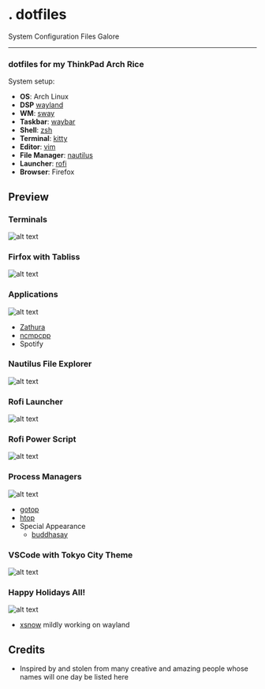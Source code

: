 # . dotfiles

System Configuration Files Galore

---

### dotfiles for my ThinkPad Arch Rice

System setup:

+ **OS**: Arch Linux
+ **DSP** [wayland](https://github.com/wayland-project/wayland)
+ **WM**: [sway](https://github.com/swaywm/sway)
+ **Taskbar**: [waybar](https://github.com/Alexays/Waybar)
+ **Shell**: [zsh](https://wiki.archlinux.org/index.php/Zsh)
+ **Terminal**: [kitty](https://github.com/kovidgoyal/kitty/)
+ **Editor**: [vim](https://github.com/vim/vim)
+ **File Manager**: [nautilus](https://github.com/GNOME/nautilus)
+ **Launcher**: [rofi](https://github.com/davatorium/rofi/)
+ **Browser**: Firefox

## Preview

### Terminals
![alt text][terminals]

### Firfox with Tabliss
![alt text][firefox]

### Applications
![alt text][applications]

* [Zathura](https://github.com/pwmt/zathura)
* [ncmpcpp](https://github.com/ncmpcpp/ncmpcpp)
* Spotify

### Nautilus File Explorer
![alt text][file_explorer]

### Rofi Launcher
![alt text][launcher]

### Rofi Power Script
![alt text][power_script]

### Process Managers
![alt text][processes]

* [gotop](https://github.com/xxxserxxx/gotop)
* [htop](https://github.com/htop-dev/htop/)
* Special Appearance
    * [buddhasay](https://github.com/luisonthekeyboard/buddhasay)

### VSCode with Tokyo City Theme
![alt text][vscode]

### Happy Holidays All!
![alt text][xsnow]

* [xsnow](https://sourceforge.net/projects/xsnow/) mildly working on wayland

## Credits
- Inspired by and stolen from many creative and amazing people whose names will one day be listed here

[terminals]: https://i.imgur.com/kKKcTOy.png "Terminals"
[applications]: https://i.imgur.com/zhag6dt.png "Applications"
[file_explorer]: https://i.imgur.com/up3KT5l.png "File Explorer"
[launcher]: https://i.imgur.com/59z8Wqb.png "Application Launcher"
[power_script]: https://i.imgur.com/wGZPYHL.png "Power Script"
[xsnow]: https://i.imgur.com/mrZgeH9.png "Happy Holidays!"
[processes]: https://i.imgur.com/Oze3wuX.png "Process Managers"
[vscode]: https://i.imgur.com/MX26He9.png "VSCode - Tokyo City"
[firefox]: https://i.imgur.com/JFYXUbR.png "Firefox"
